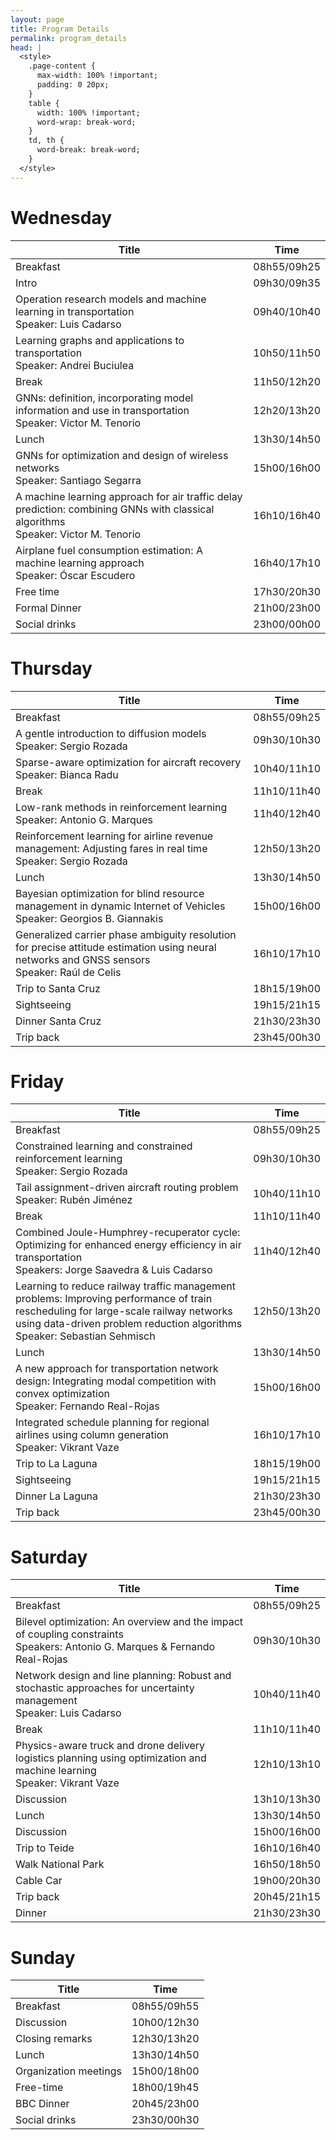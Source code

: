 ```yaml
---
layout: page
title: Program Details
permalink: program_details
head: |
  <style>
    .page-content {
      max-width: 100% !important;
      padding: 0 20px;
    }
    table {
      width: 100% !important;
      word-wrap: break-word;
    }
    td, th {
      word-break: break-word;
    }
  </style>
---
```


# Wednesday

| Title                                                                                                    | Time         |
|----------------------------------------------------------------------------------------------------------|--------------|
| Breakfast                                                                                               | 08h55/09h25  |
| Intro                                                                                                   | 09h30/09h35  |
| Operation research models and machine learning in transportation <br>Speaker: Luis Cadarso               | 09h40/10h40  |
| Learning graphs and applications to transportation <br>Speaker: Andrei Buciulea                          | 10h50/11h50  |
| Break                                                                                                   | 11h50/12h20  |
| GNNs: definition, incorporating model information and use in transportation <br>Speaker: Victor M. Tenorio | 12h20/13h20  |
| Lunch                                                                                                   | 13h30/14h50  |
| GNNs for optimization and design of wireless networks <br>Speaker: Santiago Segarra                      | 15h00/16h00  |
| A machine learning approach for air traffic delay prediction: combining GNNs with classical algorithms <br>Speaker: Victor M. Tenorio | 16h10/16h40  |
| Airplane fuel consumption estimation: A machine learning approach <br>Speaker: Óscar Escudero            | 16h40/17h10  |
| Free time                                                                                               | 17h30/20h30  |
| Formal Dinner                                                                                           | 21h00/23h00  |
| Social drinks                                                                                           | 23h00/00h00  |

# Thursday

| Title                                                                                                      | Time         |
|------------------------------------------------------------------------------------------------------------|--------------|
| Breakfast                                                                                                 | 08h55/09h25  |
| A gentle introduction to diffusion models <br>Speaker: Sergio Rozada                                        | 09h30/10h30  |
| Sparse-aware optimization for aircraft recovery​ <br>Speaker: Bianca Radu                                   | 10h40/11h10  |
| Break                                                                                                     | 11h10/11h40  |
| Low-rank methods in reinforcement learning <br>Speaker: Antonio G. Marques                                  | 11h40/12h40  |
| Reinforcement learning for airline revenue management: Adjusting fares in real time <br>Speaker: Sergio Rozada | 12h50/13h20  |
| Lunch                                                                                                     | 13h30/14h50  |
| Bayesian optimization for blind resource management in dynamic Internet of Vehicles <br>Speaker: Georgios B. Giannakis | 15h00/16h00  |
| Generalized carrier phase ambiguity resolution for precise attitude estimation using neural networks and GNSS sensors <br>Speaker: Raúl de Celis | 16h10/17h10  |
| Trip to Santa Cruz                                                                                        | 18h15/19h00  |
| Sightseeing                                                                                               | 19h15/21h15  |
| Dinner Santa Cruz                                                                                         | 21h30/23h30  |
| Trip back                                                                                                 | 23h45/00h30  |

# Friday

| Title                                                                                                         | Time         |
|-----------------------------------------------------------------------------------------------------------------|--------------|
| Breakfast                                                                                                      | 08h55/09h25  |
| Constrained learning and constrained reinforcement learning <br>Speaker: Sergio Rozada                           | 09h30/10h30  |
| Tail assignment-driven aircraft routing problem <br>Speaker: Rubén Jiménez                                       | 10h40/11h10  |
| Break                                                                                                          | 11h10/11h40  |
| Combined Joule-Humphrey-recuperator cycle: Optimizing for enhanced energy efficiency in air transportation <br>Speakers: Jorge Saavedra & Luis Cadarso | 11h40/12h40  |
| Learning to reduce railway traffic management problems: Improving performance of train rescheduling for large-scale railway networks using data-driven problem reduction algorithms <br>Speaker: Sebastian Sehmisch | 12h50/13h20  |
| Lunch                                                                                                          | 13h30/14h50  |
| A new approach for transportation network design: Integrating modal competition with convex optimization <br>Speaker: Fernando Real-Rojas | 15h00/16h00  |
| Integrated schedule planning for regional airlines using column generation <br>Speaker: Vikrant Vaze            | 16h10/17h10  |
| Trip to La Laguna                                                                                              | 18h15/19h00  |
| Sightseeing                                                                                                    | 19h15/21h15  |
| Dinner La Laguna                                                                                               | 21h30/23h30  |
| Trip back                                                                                                      | 23h45/00h30  |

# Saturday

| Title                                                                                                     | Time         |
|-----------------------------------------------------------------------------------------------------------|--------------|
| Breakfast                                                                                                  | 08h55/09h25  |
| Bilevel optimization: An overview and the impact of coupling constraints <br>Speakers: Antonio G. Marques & Fernando Real-Rojas | 09h30/10h30  |
| Network design and line planning: Robust and stochastic approaches for uncertainty management <br>Speaker: Luis Cadarso  | 10h40/11h40  |
| Break                                                                                                      | 11h10/11h40  |
| Physics-aware truck and drone delivery logistics planning using optimization and machine learning <br>Speaker: Vikrant Vaze | 12h10/13h10  |
| Discussion                                                                                                 | 13h10/13h30  |
| Lunch                                                                                                      | 13h30/14h50  |
| Discussion                                                                                                 | 15h00/16h00  |
| Trip to Teide                                                                                              | 16h10/16h40  |
| Walk National Park                                                                                         | 16h50/18h50  |
| Cable Car                                                                                                  | 19h00/20h30  |
| Trip back                                                                                                  | 20h45/21h15  |
| Dinner                                                                                                     | 21h30/23h30  |

# Sunday

| Title                                                                                                                   | Time         |
|--------------------------------------------------------------------------------------------------------------------------|--------------|
| Breakfast                                                                                                                | 08h55/09h55  |
| Discussion                                                                                                               | 10h00/12h30  |
| Closing remarks                                                                                                          | 12h30/13h20  |
| Lunch                                                                                                                    | 13h30/14h50  |
| Organization meetings                                                                                                    | 15h00/18h00  |
| Free-time                                                                                                                | 18h00/19h45  |
| BBC Dinner                                                                                                               | 20h45/23h00  |
| Social drinks                                                                                                            | 23h30/00h30  |
